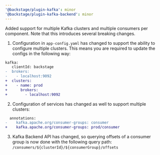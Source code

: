 ```yaml
---
'@backstage/plugin-kafka': minor
'@backstage/plugin-kafka-backend': minor
---
```


Added support for multiple Kafka clusters and multiple consumers per component.
Note that this introduces several breaking changes.

1. Configuration in `app-config.yaml` has changed to support the ability to configure multiple clusters. This means you are required to update the configs in the following way:

```diff
kafka:
   clientId: backstage
-  brokers:
-    - localhost:9092
+  clusters:
+    - name: prod
+      brokers:
+        - localhost:9092
```

2. Configuration of services has changed as well to support multiple clusters:

```diff
  annotations:
-    kafka.apache.org/consumer-groups: consumer
+    kafka.apache.org/consumer-groups: prod/consumer
```

3. Kafka Backend API has changed, so querying offsets of a consumer group is now done with the following query path:
   `/consumers/${clusterId}/${consumerGroup}/offsets`

